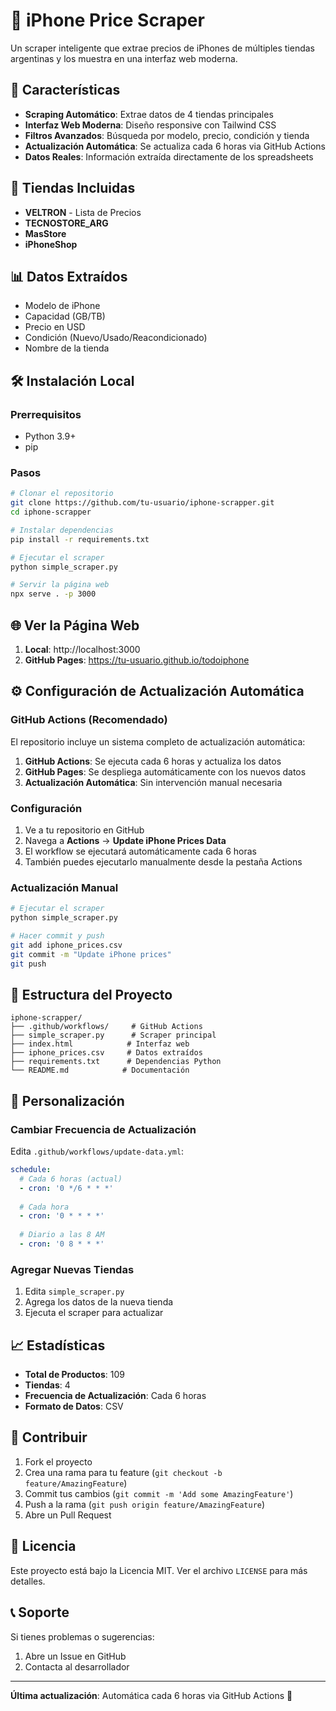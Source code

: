# 📱 iPhone Price Scraper

Un scraper inteligente que extrae precios de iPhones de múltiples tiendas argentinas y los muestra en una interfaz web moderna.

## 🚀 Características

- **Scraping Automático**: Extrae datos de 4 tiendas principales
- **Interfaz Web Moderna**: Diseño responsive con Tailwind CSS
- **Filtros Avanzados**: Búsqueda por modelo, precio, condición y tienda
- **Actualización Automática**: Se actualiza cada 6 horas via GitHub Actions
- **Datos Reales**: Información extraída directamente de los spreadsheets

## 🏪 Tiendas Incluidas

- **VELTRON** - Lista de Precios
- **TECNOSTORE_ARG** 
- **MasStore**
- **iPhoneShop**

## 📊 Datos Extraídos

- Modelo de iPhone
- Capacidad (GB/TB)
- Precio en USD
- Condición (Nuevo/Usado/Reacondicionado)
- Nombre de la tienda

## 🛠️ Instalación Local

### Prerrequisitos
- Python 3.9+
- pip

### Pasos
```bash
# Clonar el repositorio
git clone https://github.com/tu-usuario/iphone-scrapper.git
cd iphone-scrapper

# Instalar dependencias
pip install -r requirements.txt

# Ejecutar el scraper
python simple_scraper.py

# Servir la página web
npx serve . -p 3000
```

## 🌐 Ver la Página Web

1. **Local**: http://localhost:3000
2. **GitHub Pages**: https://tu-usuario.github.io/todoiphone

## ⚙️ Configuración de Actualización Automática

### GitHub Actions (Recomendado)
El repositorio incluye un sistema completo de actualización automática:

1. **GitHub Actions**: Se ejecuta cada 6 horas y actualiza los datos
2. **GitHub Pages**: Se despliega automáticamente con los nuevos datos
3. **Actualización Automática**: Sin intervención manual necesaria

### Configuración
1. Ve a tu repositorio en GitHub
2. Navega a **Actions** → **Update iPhone Prices Data**
3. El workflow se ejecutará automáticamente cada 6 horas
4. También puedes ejecutarlo manualmente desde la pestaña Actions

### Actualización Manual
```bash
# Ejecutar el scraper
python simple_scraper.py

# Hacer commit y push
git add iphone_prices.csv
git commit -m "Update iPhone prices"
git push
```

## 📁 Estructura del Proyecto

```
iphone-scrapper/
├── .github/workflows/     # GitHub Actions
├── simple_scraper.py      # Scraper principal
├── index.html            # Interfaz web
├── iphone_prices.csv     # Datos extraídos
├── requirements.txt      # Dependencias Python
└── README.md            # Documentación
```

## 🔧 Personalización

### Cambiar Frecuencia de Actualización
Edita `.github/workflows/update-data.yml`:
```yaml
schedule:
  # Cada 6 horas (actual)
  - cron: '0 */6 * * *'
  
  # Cada hora
  - cron: '0 * * * *'
  
  # Diario a las 8 AM
  - cron: '0 8 * * *'
```

### Agregar Nuevas Tiendas
1. Edita `simple_scraper.py`
2. Agrega los datos de la nueva tienda
3. Ejecuta el scraper para actualizar

## 📈 Estadísticas

- **Total de Productos**: 109
- **Tiendas**: 4
- **Frecuencia de Actualización**: Cada 6 horas
- **Formato de Datos**: CSV

## 🤝 Contribuir

1. Fork el proyecto
2. Crea una rama para tu feature (`git checkout -b feature/AmazingFeature`)
3. Commit tus cambios (`git commit -m 'Add some AmazingFeature'`)
4. Push a la rama (`git push origin feature/AmazingFeature`)
5. Abre un Pull Request

## 📝 Licencia

Este proyecto está bajo la Licencia MIT. Ver el archivo `LICENSE` para más detalles.

## 📞 Soporte

Si tienes problemas o sugerencias:
1. Abre un Issue en GitHub
2. Contacta al desarrollador

---

**Última actualización**: Automática cada 6 horas via GitHub Actions 🤖 